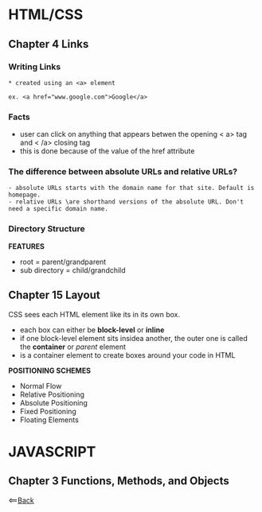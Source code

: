 # HTML/CSS
## Chapter 4 Links
  ### Writing Links
    * created using an <a> element

    ex. <a href="www.google.com">Google</a>

  

  ### Facts
  * user can click on anything that appears betwen the opening < a> tag and < /a> closing tag
  * this is done because of the value of the href attribute

  ### The difference between absolute URLs and relative URLs?
    - absolute URLs starts with the domain name for that site. Default is homepage.
    - relative URLs \are shorthand versions of the absolute URL. Don't need a specific domain name.

  ### Directory Structure
  **FEATURES** 
  
  - root = parent/grandparent
  - sub directory = child/grandchild

## Chapter 15 Layout
  CSS sees each HTML element like its in its own box. 
  - each box can either be **block-level** or **inline**
  - if one block-level element sits insidea another, the outer one is called the **container** or *parent* element
  - <div> is a container element to create boxes around your code in HTML

  **POSITIONING SCHEMES**
  
  * Normal Flow
  * Relative Positioning
  * Absolute Positioning
  * Fixed Positioning
  * Floating Elements


# JAVASCRIPT 
## Chapter 3 Functions, Methods, and Objects

<==[Back](https://angeladzodzomenyo.github.io/reading-notes/)
